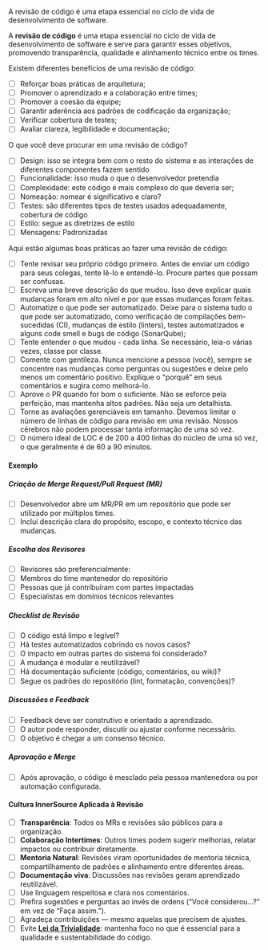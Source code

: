 A revisão de código é uma etapa essencial no ciclo de vida de desenvolvimento de software.

A **revisão de código** é uma etapa essencial no ciclo de vida de desenvolvimento de software e serve para garantir esses objetivos, promovendo transparência, qualidade e alinhamento técnico entre os times.

Existem diferentes benefícios de uma revisão de código:

- [ ] Reforçar boas práticas de arquitetura;
- [ ] Promover o aprendizado e a colaboração entre times;
- [ ] Promover a coesão da equipe;
- [ ] Garantir aderência aos padrões de codificação da organização;
- [ ] Verificar cobertura de testes;
- [ ] Avaliar clareza, legibilidade e documentação;

O que você deve procurar em uma revisão de código?
- [ ] Design: isso se integra bem com o resto do sistema e as interações de diferentes componentes fazem sentido
- [ ] Funcionalidade: isso muda o que o desenvolvedor pretendia
- [ ] Complexidade: este código é mais complexo do que deveria ser;
- [ ] Nomeação: nomear é significativo e claro?
- [ ] Testes: são diferentes tipos de testes usados adequadamente, cobertura de código
- [ ] Estilo: segue as diretrizes de estilo
- [ ] Mensagens: Padronizadas

Aqui estão algumas boas práticas ao fazer uma revisão de código:

- [ ] Tente revisar seu próprio código primeiro. Antes de enviar um código para seus colegas, tente lê-lo e entendê-lo. Procure partes que possam ser confusas.
- [ ]  Escreva uma breve descrição do que mudou. Isso deve explicar quais mudanças foram em alto nível e por que essas mudanças foram feitas.
- [ ] Automatize o que pode ser automatizado. Deixe para o sistema tudo o que pode ser automatizado, como verificação de compilações bem-sucedidas (CI), mudanças de estilo (linters), testes automatizados e alguns code smell e bugs de código (SonarQube);
- [ ] Tente entender o que mudou - cada linha. Se necessário, leia-o várias vezes, classe por classe.
- [ ] Comente com gentileza. Nunca mencione a pessoa (você), sempre se concentre nas mudanças como perguntas ou sugestões e deixe pelo menos um comentário positivo. Explique o "porquê" em seus comentários e sugira como melhorá-lo.
- [ ] Aprove o PR quando for bom o suficiente. Não se esforce pela perfeição, mas mantenha altos padrões. Não seja um detalhista.
- [ ] Torne as avaliações gerenciáveis em tamanho. Devemos limitar o número de linhas de código para revisão em uma revisão. Nossos cérebros não podem processar tanta informação de uma só vez.
- [ ] O número ideal de LOC é de 200 a 400 linhas do núcleo de uma só vez, o que geralmente é de 60 a 90 minutos.

#### Exemplo

##### **Criação de Merge Request/Pull Request (MR)**

   - [ ] Desenvolvedor abre um MR/PR em um repositório que pode ser utilizado por múltiplos times.
   - [ ] Inclui descrição clara do propósito, escopo, e contexto técnico das mudanças.
##### **Escolha dos Revisores**

   - [ ] Revisores são preferencialmente:
   - [ ] Membros do time mantenedor do repositório
   - [ ] Pessoas que já contribuíram com partes impactadas
   - [ ] Especialistas em domínios técnicos relevantes

##### **Checklist de Revisão**

   - [ ] O código está limpo e legível?
   - [ ] Há testes automatizados cobrindo os novos casos?
   - [ ] O impacto em outras partes do sistema foi considerado?
   - [ ] A mudança é modular e reutilizável?
   - [ ] Há documentação suficiente (código, comentários, ou wiki)?
   - [ ] Segue os padrões do repositório (lint, formatação, convenções)?

##### **Discussões e Feedback**

   - [ ] Feedback deve ser construtivo e orientado a aprendizado.
   - [ ] O autor pode responder, discutir ou ajustar conforme necessário.
   - [ ] O objetivo é chegar a um consenso técnico.
##### **Aprovação e Merge**
   - [ ] Após aprovação, o código é mesclado pela pessoa mantenedora ou por automação configurada.

#### Cultura InnerSource Aplicada à Revisão

   - [ ] **Transparência**: Todos os MRs e revisões são públicos para a organização.
   - [ ] **Colaboração Intertimes**: Outros times podem sugerir melhorias, relatar impactos ou contribuir diretamente.
   - [ ] **Mentoria Natural**: Revisões viram oportunidades de mentoria técnica, compartilhamento de padrões e alinhamento entre diferentes áreas.
   - [ ] **Documentação viva**: Discussões nas revisões geram aprendizado reutilizável.
   - [ ] Use linguagem respeitosa e clara nos comentários.
   - [ ] Prefira sugestões e perguntas ao invés de ordens (“Você considerou...?” em vez de “Faça assim.”).
   - [ ] Agradeça contribuições — mesmo aquelas que precisem de ajustes.
   - [ ] Evite **[Lei da Trivialidade](Leis/Paradoxos.md)**: mantenha foco no que é essencial para a qualidade e sustentabilidade do código.
